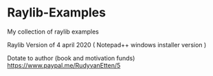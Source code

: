 # Raylib-Examples
My collection of raylib examples

Raylib Version of 4 april 2020 ( Notepad++ windows installer version )

Dotate to author (book and motivation funds) https://www.paypal.me/RudyvanEtten/5


